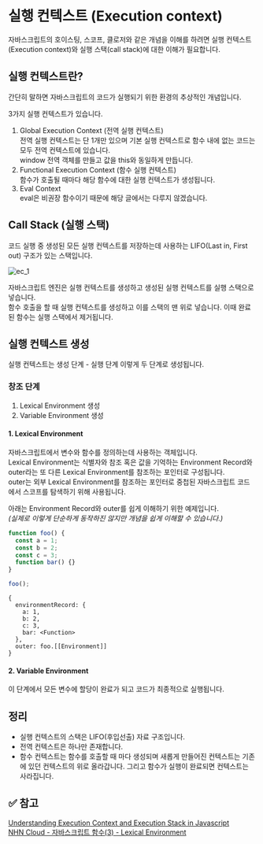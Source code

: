 # 실행 컨텍스트 (Execution context)

자바스크립트의 호이스팅, 스코프, 클로저와 같은 개념을 이해를 하려면 실행 컨텍스트(Execution context)와 실행 스택(call stack)에 대한 이해가 필요합니다.

## 실행 컨텍스트란?
간단히 말하면 자바스크립트의 코드가 실행되기 위한 환경의 추상적인 개념입니다.

3가지 실행 컨텍스트가 있습니다.
1. Global Execution Context (전역 실행 컨텍스트)  
전역 실행 컨텍스트는 단 1개만 있으며 기본 실행 컨텍스트로 함수 내에 없는 코드는 모두 전역 컨텍스트에 있습니다.  
window 전역 객체를 만들고 값을 this와 동일하게 만듭니다.
2. Functional Execution Context (함수 실행 컨텍스트)  
함수가 호출될 때마다 해당 함수에 대한 실행 컨텍스트가 생성됩니다.
3. Eval Context  
eval은 비권장 함수이기 때문에 해당 글에서는 다루지 않겠습니다.


## Call Stack (실행 스택)
코드 실행 중 생성된 모든 실행 컨텍스트를 저장하는데 사용하는 LIFO(Last in, First out) 구조가 있는 스택입니다.  


![ec_1](https://user-images.githubusercontent.com/58321856/119431689-f8d87980-bd4d-11eb-98a3-c312fccd626e.png)

자바스크립트 엔진은 실행 컨텍스트를 생성하고 생성된 실행 컨텍스트를 실행 스택으로 넣습니다.  
함수 호출을 할 때 실행 컨텍스트를 생성하고 이를 스택의 맨 위로 넣습니다. 이때 완료된 함수는 실행 스택에서 제거됩니다.


## 실행 컨텍스트 생성
실행 컨텍스트는 생성 단계 - 실행 단계 이렇게 두 단계로 생성됩니다.

### 창조 단계
1. Lexical Environment 생성
2. Variable Environment 생성

#### 1. Lexical Environment
자바스크립트에서 변수와 함수를 정의하는데 사용하는 객체입니다.  
Lexical Environment는 식별자와 참조 혹은 값을 기억하는 Environment Record와 outer라는 또 다른 Lexical Environment를 참조하는 포인터로 구성됩니다.  
outer는 외부 Lexical Environment를 참조하는 포인터로 중첩된 자바스크립트 코드에서 스코프를 탐색하기 위해 사용됩니다.

아래는 Environment Record와 outer를 쉽게 이해하기 위한 예제입니다.  
*(실제로 이렇게 단순하게 동작하진 않지만 개념을 쉽게 이해할 수 있습니다.)*
```js
function foo() {
  const a = 1;
  const b = 2;
  const c = 3;
  function bar() {}
}

foo();
```

```
{
  environmentRecord: {
    a: 1,
    b: 2,
    c: 3,
    bar: <Function>
  },
  outer: foo.[[Environment]]
}
```

#### 2. Variable Environment
이 단계에서 모든 변수에 할당이 완료가 되고 코드가 최종적으로 실행됩니다.

## 정리
- 실행 컨텍스트의 스택은 LIFO(후입선출) 자료 구조입니다.
- 전역 컨텍스트은 하나만 존재합니다.
- 함수 컨텍스트는 함수를 호출할 때 마다 생성되며 새롭게 만들어진 컨텍스트는 기존에 있던 컨텍스트의 위로 올라갑니다. 그리고 함수가 실행이 완료되면 컨텍스트는 사라집니다.



## ✅ 참고
[Understanding Execution Context and Execution Stack in Javascript](https://blog.bitsrc.io/understanding-execution-context-and-execution-stack-in-javascript-1c9ea8642dd0)  
[NHN Cloud  - 자바스크립트 함수(3) - Lexical Environment](https://meetup.toast.com/posts/129)
